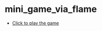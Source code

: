 # mini_game_via_flame

- [Click to play the game](https://github.com/Hamza-Bayar-2/solution_challenge.git)
